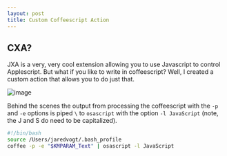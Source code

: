 ```yaml
---
layout: post
title: Custom Coffeescript Action
---
```


## CXA?

JXA is a very, very cool extension allowing you to use Javascript to control Applescript. But what if you like to write in coffeescript? Well, I created a custom action that allows you to do just that.

![image](https://cloud.githubusercontent.com/assets/968047/5936096/1de999c8-a696-11e4-8f69-71a48323d4e1.png)

Behind the scenes the output from processing the coffeescript with the `-p` and `-e` options is piped `\` to `osascript` with the option `-l JavaScript` (note, the J and S do need to be capitalized).

```sh
#!/bin/bash
source /Users/jaredvogt/.bash_profile
coffee -p -e "$KMPARAM_Text" | osascript -l JavaScript
```
